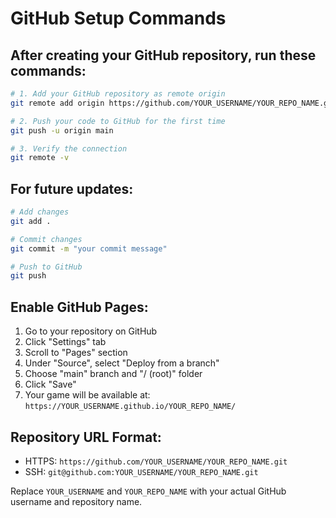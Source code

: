 # GitHub Setup Commands

## After creating your GitHub repository, run these commands:

```bash
# 1. Add your GitHub repository as remote origin
git remote add origin https://github.com/YOUR_USERNAME/YOUR_REPO_NAME.git

# 2. Push your code to GitHub for the first time
git push -u origin main

# 3. Verify the connection
git remote -v
```

## For future updates:

```bash
# Add changes
git add .

# Commit changes
git commit -m "your commit message"

# Push to GitHub
git push
```

## Enable GitHub Pages:

1. Go to your repository on GitHub
2. Click "Settings" tab
3. Scroll to "Pages" section
4. Under "Source", select "Deploy from a branch"
5. Choose "main" branch and "/ (root)" folder
6. Click "Save"
7. Your game will be available at: `https://YOUR_USERNAME.github.io/YOUR_REPO_NAME/`

## Repository URL Format:
- HTTPS: `https://github.com/YOUR_USERNAME/YOUR_REPO_NAME.git`
- SSH: `git@github.com:YOUR_USERNAME/YOUR_REPO_NAME.git`

Replace `YOUR_USERNAME` and `YOUR_REPO_NAME` with your actual GitHub username and repository name. 